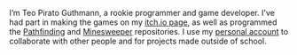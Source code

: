 I’m Teo Pirato Guthmann, a rookie programmer and game developer. 
I've had part in making the games on my [itch.io page](https://teopg.itch.io/), as well as programmed the [Pathfinding](https://github.com/TeoPirato/Pathfinding) and [Minesweeper](https://github.com/TeoPirato/Minesweeper) repositories. I use my [personal account](https://github.com/TeoInMaghine) to collaborate with other people and for projects made outside of school.
